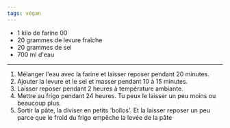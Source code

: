 ```yaml
---
tags: végan
---
```


- 1 kilo de farine 00
- 20 grammes de levure fraîche
- 20 grammes de sel
- 700 ml d'eau

---

1. Mélanger l'eau avec la farine et laisser reposer pendant 20 minutes.
2. Ajouter la levure et le sel et masser pendant 10 à 15 minutes.
3. Laisser reposer pendant 2 heures à température ambiante.
4. Mettre au frigo pendant 24 heures. Tu peux le laisser un peu moins ou beaucoup plus.
5. Sortir la pâte, la diviser en petits 'bollos'. Et la laisser reposer un peu parce que le froid du frigo empêche la levée de la pâte
